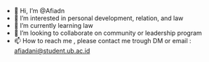 - 👋 Hi, I’m @Afiadn
- 👀 I’m interested in personal development, relation, and law
- 🌱 I’m currently learning law
- 💞️ I’m looking to collaborate on community or leadership program
- 📫 How to reach me , please contact me trough DM or email : afiadani@student.ub.ac.id

<!---
Afiadn/Afiadn is a ✨ special ✨ repository because its `README.md` (this file) appears on your GitHub profile.
You can click the Preview link to take a look at your changes.
--->
